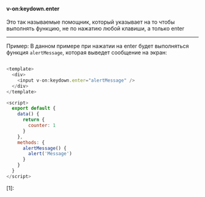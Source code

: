 #### v-on:keydown.enter

Это так называемые помощник, который указывает на то чтобы выполнять функцию, не по нажатию любой клавиши, а только enter

---

Пример:
В данном примере при нажатии на enter будет выполняться функция `alertMessage`, которая выведет сообщение на экран:

```javascript

<template>
  <div>
    <input v-on:keydown.enter="alertMessage" />
  </div>
</template>

<script>
  export default {
    data() {
      return {
        counter: 1
      }
    },
    methods: {
      alertMessage() {
        alert('Message')
      }
    }
  }
</script>


```

[1]:
